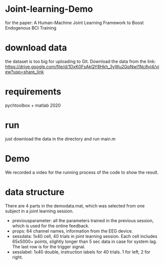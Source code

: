 # Joint-learning-Demo
for the paper: A Human-Machine Joint Learning Framework to Boost Endogenous BCI Training

# download data
the dataset is too big for uploading to Git. Download the data from the link:
https://drive.google.com/file/d/1DxK0FsAkQY8Hkh_3yWu2GpNwl1Nc8yl4/view?usp=share_link

# requirements
pychtoolbox + matlab 2020

# run
just download the data in the directory and run main.m

# Demo
We recorded a video for the running process of the code to show the result. 

# data structure
There are 4 parts in the demodata.mat, which was selected from one subject in a joint learning session.
- previousparameter: all the parameters trained in the previous session, which is used for the online feedback.
- props: 64 channel names, information from the EEG device.
- sessdata: 1x40 cell, 40 trials in joint learning session. Each cell includes 65x5000+ points, slightly longer than 5 sec data in case for system lag. The last row is for the trigger signal.
- sesslabel: 1x40 double, instruction labels for 40 trials. 1 for left, 2 for right.
